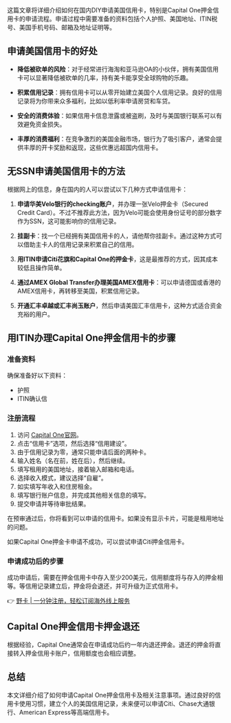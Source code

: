 这篇文章将详细介绍如何在国内DIY申请美国信用卡，特别是Capital One押金信用卡的申请流程。申请过程中需要准备的资料包括个人护照、美国地址、ITIN税号、美国手机号码、邮箱及地址证明等。

## 申请美国信用卡的好处

- **降低被砍单的风险**：对于经常进行海淘和亚马逊OA的小伙伴，拥有美国信用卡可以显著降低被砍单的几率，持有美卡能享受全球购物的乐趣。
  
- **积累信用记录**：拥有信用卡可以从零开始建立美国个人信用记录。良好的信用记录将为你带来众多福利，比如以低利率申请房贷和车贷。

- **安全的消费体验**：如果信用卡信息泄露或被盗刷，及时与美国银行联系可以有效避免资金损失。

- **丰厚的消费福利**：在竞争激烈的美国金融市场，银行为了吸引客户，通常会提供丰厚的开卡奖励和返现，这些优惠远超国内信用卡。

## 无SSN申请美国信用卡的方法

根据网上的信息，身在国内的人可以尝试以下几种方式申请信用卡：

1. **申请华美Velo银行的checking账户**，并办理一张Velo押金卡（Secured Credit Card）。不过不推荐此方法，因为Velo可能会使用身份证号的部分数字作为SSN，这可能影响你的信用记录。

2. **挂副卡**：找一个已经拥有美国信用卡的人，请他帮你挂副卡。通过这种方式可以借助主卡人的信用记录来积累自己的信用。

3. **用ITIN申请Citi花旗和Capital One的押金卡**，这是最推荐的方式，因其成本较低且操作简单。

4. **通过AMEX Global Transfer办理美国AMEX信用卡**：可以申请德国或香港的AMEX信用卡，再转移至美国，积累信用记录。

5. **开通汇丰卓越或汇丰尚玉账户**，然后申请美国汇丰信用卡，这种方式适合资金充裕的用户。

## 用ITIN办理Capital One押金信用卡的步骤

### 准备资料

确保准备好以下资料：
- 护照
- ITIN确认信

### 注册流程

1. 访问 [Capital One官网](https://www.capitalone.com/)。
2. 点击“信用卡”选项，然后选择“信用建设”。
3. 由于信用记录为零，通常只能申请后面的两种卡。
4. 输入姓名（名在前，姓在后），然后继续。
5. 填写租用的美国地址，接着输入邮箱和电话。
6. 选择收入模式，建议选择“自雇”。
7. 如实填写年收入和住房租金。
8. 填写银行账户信息，并完成其他相关信息的填写。
9. 提交申请并等待审批结果。

在预审通过后，你将看到可以申请的信用卡。如果没有显示卡片，可能是租用地址的问题。

如果Capital One押金卡申请不成功，可以尝试申请Citi押金信用卡。

### 申请成功后的步骤

成功申请后，需要在押金信用卡中存入至少200美元，信用额度将与存入的押金相等。等信用记录建立后，押金将会退还，并可升级为正式信用卡。

👉 [野卡 | 一分钟注册，轻松订阅海外线上服务](https://bit.ly/bewildcard)

## Capital One押金信用卡押金退还

根据经验，Capital One通常会在申请成功后约一年内退还押金。退还的押金将直接转入押金信用卡账户，信用额度也会相应调整。

## 总结

本文详细介绍了如何申请Capital One押金信用卡及相关注意事项。通过良好的信用卡使用习惯，建立个人的美国信用记录，未来便可以申请Citi、Chase大通银行、American Express等高端信用卡。
